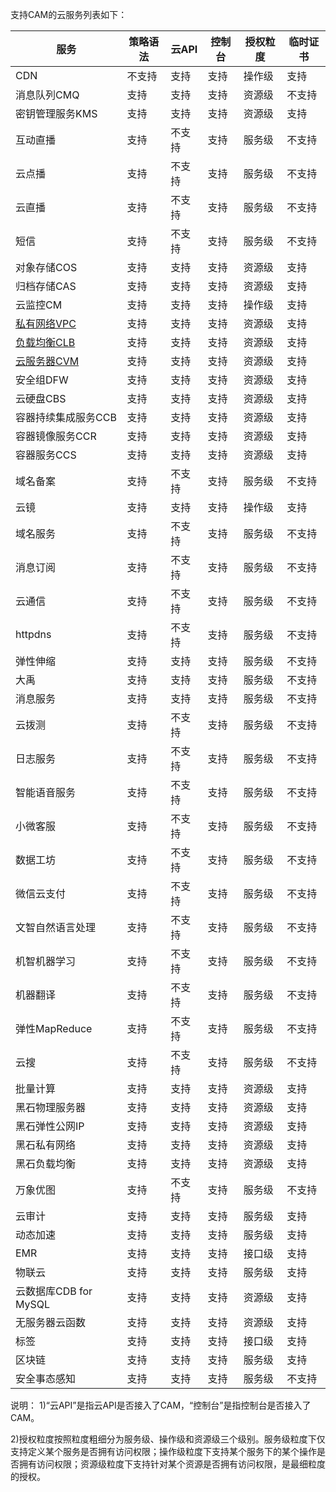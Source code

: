 支持CAM的云服务列表如下：

| 服务  | 策略语法 | 云API |控制台  |授权粒度 | 临时证书|
|---------|---------|---------|---------|---------|---------|
| CDN|不支持 | 支持 |支持 |  操作级 | 支持 |
| 消息队列CMQ|支持|支持|支持|资源级| 不支持 |
| 密钥管理服务KMS|支持|支持|支持|资源级|支持 |
| 互动直播| 支持 | 不支持 |支持 |  服务级 | 不支持 |
| 云点播 | 支持 | 不支持 | 支持 | 服务级 | 不支持 |
| 云直播| 支持 | 不支持 |支持  | 服务级 | 不支持 |
| 短信|支持| 不支持 |支持 | 服务级 | 不支持 |
| 对象存储COS| 支持 | 支持 |支持 | 资源级 | 支持 |
| 归档存储CAS| 支持 | 支持  | 支持  |资源级 | 支持 |
| 云监控CM| 支持 | 支持  |支持| 操作级 | 支持 |
| [私有网络VPC](http://tce.fsphere.cn/document/product/215/9510) |  支持 | 支持  | 支持 | 资源级 | 支持 |
| [负载均衡CLB](http://tce.fsphere.cn/document/product/214/9779)| 支持 | 支持  |支持| 资源级 | 支持 |
| [云服务器CVM](http://tce.fsphere.cn/document/product/213/10314)| 支持 | 支持  |支持| 资源级 | 支持 |
| 安全组DFW| 支持 | 支持  |支持| 资源级 | 支持 |
| 云硬盘CBS| 支持 | 支持  |支持| 资源级 | 支持 |
| 容器持续集成服务CCB| 支持 | 支持  | 支持  |资源级 | 支持 |
| 容器镜像服务CCR| 支持 | 支持  | 支持  |资源级 | 支持 |
| 容器服务CCS| 支持 | 支持  | 支持  |资源级 | 支持 |
| 域名备案 | 支持 | 不支持  |支持| 服务级 | 不支持 |
| 云镜 | 支持 | 支持  |支持| 操作级 | 支持 |
| 域名服务 | 支持 | 不支持  |支持| 服务级 | 不支持 |
| 消息订阅 | 支持 | 不支持  |支持| 服务级 | 不支持 |
| 云通信 | 支持 | 不支持  |支持| 服务级 | 不支持 |
| httpdns | 支持 | 不支持  |支持| 服务级 | 不支持 |
| 弹性伸缩 | 支持 | 支持  |支持| 服务级 | 不支持 |
| 大禹 | 支持 | 支持  |支持| 服务级 | 不支持 |
| 消息服务 | 支持 | 支持  |支持| 服务级 | 不支持 | 
| 云拨测 | 支持 | 不支持  |支持| 服务级 | 不支持 |
| 日志服务 | 支持 | 不支持  |支持| 服务级 | 不支持 |
| 智能语音服务 | 支持 | 不支持  |支持| 服务级 | 不支持 | 
| 小微客服 | 支持 | 不支持  |支持| 服务级 | 不支持 |
| 数据工坊 | 支持 | 不支持  |支持| 服务级 | 不支持 |
| 微信云支付 | 支持 | 不支持  |支持| 服务级 | 不支持 |
| 文智自然语言处理 | 支持 | 不支持  |支持| 服务级 | 不支持 |
| 机智机器学习 | 支持 | 不支持  |支持| 服务级 | 不支持 |
| 机器翻译 | 支持 | 不支持  |支持| 服务级 | 不支持 |
| 弹性MapReduce | 支持 | 不支持  |支持| 服务级 | 不支持 |
| 云搜 | 支持 | 不支持  |支持| 服务级 | 不支持 |
| 批量计算 | 支持 | 支持  |支持| 资源级 | 支持 |
| 黑石物理服务器 | 支持 | 支持  |支持| 资源级 | 支持 |
| 黑石弹性公网IP | 支持 | 支持  |支持| 资源级 | 支持 |
| 黑石私有网络 | 支持 | 支持  |支持| 资源级 | 支持 |
| 黑石负载均衡 | 支持 | 支持  |支持| 资源级 | 支持 |
| 万象优图 | 支持 | 不支持  |支持| 服务级 | 不支持 |
| 云审计 | 支持 | 支持  |支持| 服务级 | 支持 |
| 动态加速 | 支持 | 支持  |支持| 服务级 | 支持 |
| EMR | 支持 | 支持  |支持| 接口级 | 支持 |
| 物联云 | 支持 | 支持  |支持| 服务级 | 支持 |
| 云数据库CDB for MySQL | 支持 | 支持  |支持| 资源级 | 支持 |
| 无服务器云函数 | 支持 | 支持  |支持| 资源级 | 支持 |
| 标签 | 支持 | 支持  |支持| 接口级 | 支持 |
| 区块链 | 支持 | 支持  |支持| 服务级 | 支持 |
| 安全事态感知 | 支持 | 支持  |支持| 服务级 | 不支持 |


说明：
1)“云API”是指云API是否接入了CAM，“控制台”是指控制台是否接入了CAM。 

2)授权粒度按照粒度粗细分为服务级、操作级和资源级三个级别。服务级粒度下仅支持定义某个服务是否拥有访问权限；操作级粒度下支持某个服务下的某个操作是否拥有访问权限；资源级粒度下支持针对某个资源是否拥有访问权限，是最细粒度的授权。

